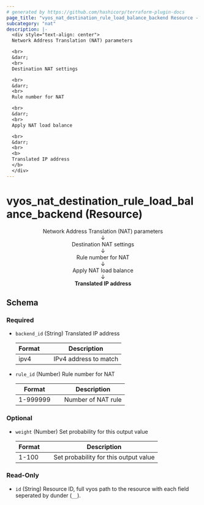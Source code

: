 ```yaml
---
# generated by https://github.com/hashicorp/terraform-plugin-docs
page_title: "vyos_nat_destination_rule_load_balance_backend Resource - vyos"
subcategory: "nat"
description: |-
  <div style="text-align: center">
  Network Address Translation (NAT) parameters

  <br>
  &darr;
  <br>
  Destination NAT settings

  <br>
  &darr;
  <br>
  Rule number for NAT

  <br>
  &darr;
  <br>
  Apply NAT load balance

  <br>
  &darr;
  <br>
  <b>
  Translated IP address
  </b>
  </div>
---
```


# vyos_nat_destination_rule_load_balance_backend (Resource)

<div style="text-align: center">
Network Address Translation (NAT) parameters

<br>
&darr;
<br>
Destination NAT settings

<br>
&darr;
<br>
Rule number for NAT

<br>
&darr;
<br>
Apply NAT load balance

<br>
&darr;
<br>
<b>
Translated IP address
</b>
</div>



<!-- schema generated by tfplugindocs -->
## Schema

### Required

- `backend_id` (String) Translated IP address

    |  Format  &emsp;|  Description            |
    |----------------|-------------------------|
    |  ipv4    &emsp;|  IPv4 address to match  |
- `rule_id` (Number) Rule number for NAT

    |  Format    &emsp;|  Description         |
    |------------------|----------------------|
    |  1-999999  &emsp;|  Number of NAT rule  |

### Optional

- `weight` (Number) Set probability for this output value

    |  Format  &emsp;|  Description                            |
    |----------------|-----------------------------------------|
    |  1-100   &emsp;|  Set probability for this output value  |

### Read-Only

- `id` (String) Resource ID, full vyos path to the resource with each field seperated by dunder (`__`).
